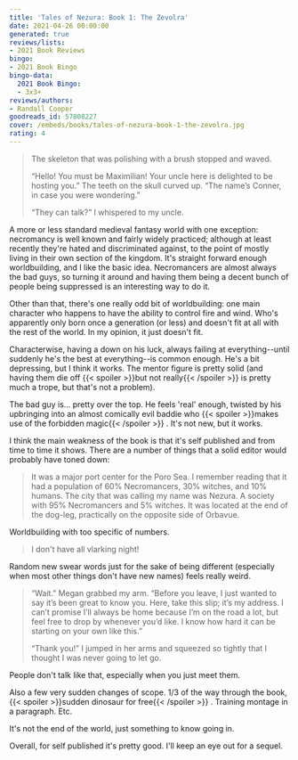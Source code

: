 ```yaml
---
title: 'Tales of Nezura: Book 1: The Zevolra'
date: 2021-04-26 00:00:00
generated: true
reviews/lists:
- 2021 Book Reviews
bingo:
- 2021 Book Bingo
bingo-data:
  2021 Book Bingo:
  - 3x3+
reviews/authors:
- Randall Cooper
goodreads_id: 57808227
cover: /embeds/books/tales-of-nezura-book-1-the-zevolra.jpg
rating: 4
---
```

>  The skeleton that was polishing with a brush stopped and waved.  
> 
>  “Hello! You must be Maximilian! Your uncle here is delighted to be hosting you.” The teeth on the skull curved up. “The name’s Conner, in case you were wondering.”  
> 
>  “They can talk?” I whispered to my uncle.  

<!--more-->

A more or less standard medieval fantasy world with one exception: necromancy is well known and fairly widely practiced; although at least recently they're hated and discriminated against, to the point of mostly living in their own section of the kingdom. It's straight forward enough worldbuilding, and I like the basic idea. Necromancers are almost always the bad guys, so turning it around and having them being a decent bunch of people being suppressed is an interesting way to do it.  

Other than that, there's one really odd bit of worldbuilding: one main character who happens to have the ability to control fire and wind. Who's apparently only born once a generation (or less) and doesn't fit at all with the rest of the world. In my opinion, it just doesn't fit.  

Characterwise, having a down on his luck, always failing at everything--until suddenly he's the best at everything--is common enough. He's a bit depressing, but I think it works. The mentor figure is pretty solid (and having them die off  {{< spoiler >}}but not really{{< /spoiler >}}  is pretty much a trope, but that's not a problem).  

The bad guy is... pretty over the top. He feels 'real' enough, twisted by his upbringing into an almost comically evil baddie who  {{< spoiler >}}makes use of the forbidden magic{{< /spoiler >}}  . It's not new, but it works.  

I think the main weakness of the book is that it's self published and from time to time it shows. There are a number of things that a solid editor would probably have toned down:  

> It was a major port center for the Poro Sea. I remember reading that it had a population of 60% Necromancers, 30% witches, and 10% humans. The city that was calling my name was Nezura. A society with 95% Necromancers and 5% witches. It was located at the end of the dog-leg, practically on the opposite side of Orbavue.

Worldbuilding with too specific of numbers.  

> I don't have all vlarking night!

Random new swear words just for the sake of being different (especially when most other things don't have new names) feels really weird.  

> “Wait.” Megan grabbed my arm. “Before you leave, I just wanted to say it’s been great to know you. Here, take this slip; it’s my address. I can’t promise I’ll always be home because I’m on the road a lot, but feel free to drop by whenever you’d like. I know how hard it can be starting on your own like this.”  
> 
> “Thank you!” I jumped in her arms and squeezed so tightly that I thought I was never going to let go.  

People don't talk like that, especially when you just meet them.  

Also a few very sudden changes of scope. 1/3 of the way through the book, {{< spoiler >}}sudden dinosaur for free{{< /spoiler >}}  . Training montage in a paragraph. Etc.  

It's not the end of the world, just something to know going in.  

Overall, for self published it's pretty good. I'll keep an eye out for a sequel.